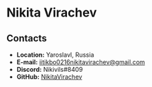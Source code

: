 # Nikita Virachev

## Contacts

* **Location:** Yaroslavl, Russia
* **E-mail:** iitikbo0216nikitavirachev@gmail.com
* **Discord:** Nikivils#8409
* **GitHub:** [NikitaVirachev](https://github.com/NikitaVirachev)